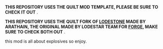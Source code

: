 **THIS REPOSITORY USES THE QUILT MOD TEMPLATE, PLEASE BE SURE TO CHECK IT OUT**
.

**THIS REPOSITORY USES THE QUILT FORK OF [LODESTONE](https://github.com/Arathain/LodestoneLib-Quilt/tree/main) MADE BY ARATHAIN, THE ORIGINAL MADE BY LODESTAR TEAM FOR [FORGE](https://github.com/LodestarMC/Lodestone), MAKE SURE TO CHECK BOTH OUT**
.

this mod is all about explosives so enjoy.
